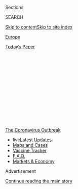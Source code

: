 <div id="app">

<div>

<div>

<div>

<div class="NYTAppHideMasthead css-1q2w90k e1suatyy0">

<div class="section css-ui9rw0 e1suatyy2">

<div class="css-eph4ug er09x8g0">

<div class="css-6n7j50">

</div>

<span class="css-1dv1kvn">Sections</span>

<div class="css-10488qs">

<span class="css-1dv1kvn">SEARCH</span>

</div>

[Skip to content](#site-content)[Skip to site index](#site-index)

</div>

<div id="masthead-section-label" class="css-1wr3we4 eaxe0e00">

[Europe](https://www.nytimes.com/section/world/europe)

</div>

<div class="css-10698na e1huz5gh0">

</div>

</div>

<div id="masthead-bar-one" class="section hasLinks css-15hmgas e1csuq9d3">

<div class="css-uqyvli e1csuq9d0">

</div>

<div class="css-1uqjmks e1csuq9d1">

</div>

<div class="css-9e9ivx">

[](https://myaccount.nytimes.com/auth/login?response_type=cookie&client_id=vi)

</div>

<div class="css-1bvtpon e1csuq9d2">

[Today’s Paper](https://www.nytimes.com/section/todayspaper)

</div>

</div>

</div>

</div>

<div data-aria-hidden="false">

<div id="site-content" role="main">

<div>

<div class="css-1aor85t" style="opacity:0.000000001;z-index:-1;visibility:hidden">

<div class="css-1hqnpie">

<div class="css-epjblv">

<span class="css-17xtcya">[Europe](/section/world/europe)</span><span class="css-x15j1o">|</span><span class="css-fwqvlz">Macron
Beat Back the Coronavirus. France Is Not Impressed.</span>

</div>

<div class="css-k008qs">

<div class="css-1iwv8en">

<span class="css-18z7m18"></span>

<div>

</div>

</div>

<span class="css-1n6z4y">https://nyti.ms/3cG51Hb</span>

<div class="css-1705lsu">

<div class="css-4xjgmj">

<div class="css-4skfbu" role="toolbar" data-aria-label="Social Media Share buttons, Save button, and Comments Panel with current comment count" data-testid="share-tools">

  - 
  - 
  - 
  - 
    
    <div class="css-6n7j50">
    
    </div>

  - 

</div>

</div>

</div>

</div>

</div>

</div>

<div id="NYT_TOP_BANNER_REGION" class="css-13pd83m">

<div>

<div id="styln-prism-menu-1592847958612" class="section interactive-content interactive-size-medium css-1edisqu">

<div class="css-17ih8de interactive-body">

<div id="scroll-container" class="css-1gj85ro">

[<span class="styln-title-wrap"><span class="css-1pje3qr">The
Coronavirus</span><span class="css-1pje3qr">
Outbreak</span></span>](https://www.nytimes.com/news-event/coronavirus?action=click&pgtype=Article&state=default&region=TOP_BANNER&context=storylines_menu)

  - <span class="css-kqxiym" data-emphasize="true">live</span>[Latest
    Updates](https://www.nytimes.com/2020/08/08/world/coronavirus-updates.html?action=click&pgtype=Article&state=default&region=TOP_BANNER&context=storylines_menu)
  - [Maps and
    Cases](https://www.nytimes.com/interactive/2020/us/coronavirus-us-cases.html?action=click&pgtype=Article&state=default&region=TOP_BANNER&context=storylines_menu)
  - [Vaccine
    Tracker](https://www.nytimes.com/interactive/2020/science/coronavirus-vaccine-tracker.html?action=click&pgtype=Article&state=default&region=TOP_BANNER&context=storylines_menu)
  - [F.A.Q.](https://www.nytimes.com/interactive/2020/world/coronavirus-tips-advice.html?action=click&pgtype=Article&state=default&region=TOP_BANNER&context=storylines_menu)
  - [Markets &
    Economy](https://www.nytimes.com/live/2020/08/07/business/stock-market-today-coronavirus?action=click&pgtype=Article&state=default&region=TOP_BANNER&context=storylines_menu)

</div>

</div>

</div>

</div>

</div>

<div id="top-wrapper" class="css-1sy8kpn">

<div id="top-slug" class="css-l9onyx">

Advertisement

</div>

[Continue reading the main story](#after-top)

<div class="ad top-wrapper" style="text-align:center;height:100%;display:block;min-height:250px">

<div id="top" class="place-ad" data-position="top" data-size-key="top">

</div>

</div>

<div id="after-top">

</div>

</div>

<div>

<div id="sponsor-wrapper" class="css-1hyfx7x">

<div id="sponsor-slug" class="css-19vbshk">

Supported by

</div>

[Continue reading the main story](#after-sponsor)

<div id="sponsor" class="ad sponsor-wrapper" style="text-align:center;height:100%;display:block">

</div>

<div id="after-sponsor">

</div>

</div>

<div class="css-186x18t">

</div>

<div class="css-1vkm6nb ehdk2mb0">

# Macron Beat Back the Coronavirus. France Is Not Impressed.

</div>

President Emmanuel Macron has gotten little credit for his country’s
relative success in battling the contagion. Instead, he remains
unpopular and subject to the usual dose of resentments.

<div class="css-79elbk" data-testid="photoviewer-wrapper">

<div class="css-z3e15g" data-testid="photoviewer-wrapper-hidden">

</div>

<div class="css-1a48zt4 ehw59r15" data-testid="photoviewer-children">

![<span class="css-16f3y1r e13ogyst0" data-aria-hidden="true">President
Emmanuel Macron of France addressing the nation in
April.</span><span class="css-cnj6d5 e1z0qqy90" itemprop="copyrightHolder"><span class="css-1ly73wi e1tej78p0">Credit...</span><span><span>Martin
Bureau/Agence France-Presse — Getty
Images</span></span></span>](https://static01.nyt.com/images/2020/06/04/world/VIRUS-FRANCE-MACRON01sub/merlin_171567093_7a7cffd5-a978-4573-ac78-9ed03e8671e1-articleLarge.jpg?quality=75&auto=webp&disable=upscale)

</div>

</div>

<div class="css-18e8msd">

<div class="css-vp77d3 epjyd6m0">

<div class="css-hus3qt ey68jwv0" data-aria-hidden="true">

[![Adam
Nossiter](https://static01.nyt.com/images/2018/10/15/multimedia/author-adam-nossiter/author-adam-nossiter-thumbLarge.png
"Adam Nossiter")](https://www.nytimes.com/by/adam-nossiter)

</div>

<div class="css-1baulvz">

By [<span class="css-1baulvz last-byline" itemprop="name">Adam
Nossiter</span>](https://www.nytimes.com/by/adam-nossiter)

</div>

</div>

  - June 5, 2020

  - 
    
    <div class="css-4xjgmj">
    
    <div class="css-d8bdto" role="toolbar" data-aria-label="Social Media Share buttons, Save button, and Comments Panel with current comment count" data-testid="share-tools">
    
      - 
      - 
      - 
      - 
        
        <div class="css-6n7j50">
        
        </div>
    
      - 
    
    </div>
    
    </div>

</div>

</div>

<div class="section meteredContent css-1r7ky0e" name="articleBody" itemprop="articleBody">

<div class="css-1fanzo5 StoryBodyCompanionColumn">

<div class="css-53u6y8">

PARIS — President Emmanuel Macron’s government has beaten back the
coronavirus, prevented mass layoffs, propped up the salaries of the
unemployed, staved off long food lines, and achieved a lower death rate
than its neighbors, Germany excepted.

Mr. Macron ordered a strict lockdown that lasted nearly two months, and
when it was over the virus was barely circulating. But while the early
response could be faulted for some sluggishness and a shortage of masks,
and more than 29,000 people died, France has fared better than many in
the pandemic, especially when compared with the United States, Italy,
Spain and especially Britain.

Just don’t tell that to the French, who resent Mr. Macron for it more
than ever.

The French expect much of their leaders, and almost always find them
wanting. [Mr. Macron is no
exception.](https://www.nytimes.com/2020/02/25/world/europe/macron-france-pensions.html?searchResultPosition=13)
In fact, the better the results, the less willing, it seems, the French
are to applaud their president. That pattern has held virtually since
Mr. Macron took office in 2017, casting a shadow over a term expiring in
two years.

Mr. Macron reduced unemployment and created more jobs, but the French
resented him for<span class="css-8l6xbc evw5hdy0"> </span>loosening
labor protections. He evened out the country’s helter-skelter pension
system, and there were [months of
strikes](https://www.nytimes.com/2019/12/05/world/europe/france-strike-macron.html?searchResultPosition=33)
by aggrieved unions and citizens distrustful of his intentions.

</div>

</div>

<div class="css-1fanzo5 StoryBodyCompanionColumn">

<div class="css-53u6y8">

Even as the French celebrated their provisional release from lockdown
this week with the much-anticipated partial [reopening of cafes and
restaurants](https://www.nytimes.com/2020/06/02/world/europe/coronavirus-paris-cafe-reopen-france.html),
the coronavirus has only reinforced the paradox of the president’s
uneasy relationship with his own citizens.

</div>

</div>

<div class="css-79elbk" data-testid="photoviewer-wrapper">

<div class="css-z3e15g" data-testid="photoviewer-wrapper-hidden">

</div>

<div class="css-1a48zt4 ehw59r15" data-testid="photoviewer-children">

![<span class="css-16f3y1r e13ogyst0" data-aria-hidden="true">In Paris
last month after bars partially reopened for take-away
sales.</span><span class="css-cnj6d5 e1z0qqy90" itemprop="copyrightHolder"><span class="css-1ly73wi e1tej78p0">Credit...</span><span>Andrea
Mantovani for The New York
Times</span></span>](https://static01.nyt.com/images/2020/06/04/world/VIRUS-FRANCE-MACRON02/merlin_172913808_e7169b0a-a9ac-4b61-8834-3f246ae4d9c2-articleLarge.jpg?quality=75&auto=webp&disable=upscale)

</div>

</div>

<div class="css-1fanzo5 StoryBodyCompanionColumn">

<div class="css-53u6y8">

“Deconfinement is going pretty well,” said Olivier Galland, a
sociologist at the National Center for Scientific Research. “But the
French don’t seem satisfied. But I don’t think they can ever be
satisfied.”

On Friday the head of the government’s scientific council, the
immunologist Jean-François Delfraissy, declared the epidemic “under
control” in France, in an interview on French radio. Still, the French,
far more than their European neighbors, have judged the government’s
performance in response to the health crisis harshly.

“Distrust is a structural element of French society, stable and
well-established,” Mr. Galland wrote in a recent paper on “The Great
Depression of the French” for Telos*,* a widely followed political
science website.

</div>

</div>

<div class="css-1fanzo5 StoryBodyCompanionColumn">

<div class="css-53u6y8">

On average, over half of Europe’s citizens, outside of France, view
their government’s performance in response to the virus favorably, even
in countries with far worse records. In France, 66 percent have an
unfavorable view, according to a recent Figaro poll.

<div id="NYT_MAIN_CONTENT_1_REGION" class="css-9tf9ac">

<div>

<div id="styln-covid-updates-world" class="section interactive-content interactive-size-medium css-1ftcdic">

<div class="css-17ih8de interactive-body">

<div id="styln-briefing-block" data-asset-id="QXJ0aWNsZTpueXQ6Ly9hcnRpY2xlL2MyYTdmODFjLWZlODAtNTBiZC05ZDM2LWRhNjExOTBiZjZkZg==">

<div class="briefing-block-header-section">

# [Latest Updates: The Coronavirus Outbreak](https://www.nytimes.com/2020/08/07/world/covid-19-news.html?action=click&pgtype=Article&state=default&region=MAIN_CONTENT_1&context=storylines_live_updates)

<div class="briefing-block-ts">

Updated 2020-08-08T12:04:28.992Z

</div>

</div>

  - [As the U.S. relief talks falter again, Trump says he is prepared to
    act on his
    own.](https://www.nytimes.com/2020/08/07/world/covid-19-news.html?action=click&pgtype=Article&state=default&region=MAIN_CONTENT_1&context=storylines_live_updates#link-1f86d03a)
  - [Cuomo says N.Y. schools can reopen in-person but leaves it up to
    districts to determine if, when and
    how.](https://www.nytimes.com/2020/08/07/world/covid-19-news.html?action=click&pgtype=Article&state=default&region=MAIN_CONTENT_1&context=storylines_live_updates#link-3f64a70a)
  - [Thousands of cases went unreported in California when a computer
    server
    failed.](https://www.nytimes.com/2020/08/07/world/covid-19-news.html?action=click&pgtype=Article&state=default&region=MAIN_CONTENT_1&context=storylines_live_updates#link-14e70066)

<div class="briefing-block-footer">

<div class="briefing-block-footer-meta">

[See more
updates](https://www.nytimes.com/2020/08/07/world/covid-19-news.html?action=click&pgtype=Article&state=default&region=MAIN_CONTENT_1&context=storylines_live_updates)

</div>

<div class="briefing-block-briefinglinks">

<span>More live coverage:</span>
[Markets](https://www.nytimes.com/live/2020/08/07/business/stock-market-today-coronavirus?action=click&pgtype=Article&state=default&region=MAIN_CONTENT_1&context=storylines_live_updates)

</div>

</div>

</div>

</div>

</div>

</div>

</div>

Mr. Macron stiffened and looked impatient when he was asked recently on
French television about his unpopularity.

“Look, I don’t sit around feeling sorry for myself,” he said. “I’m
looking ahead.’’

“For decades this country has known doubt and division,’’ Mr. Macron
added. ‘‘I don’t believe in miracles. This distrustful France exists. It
hasn’t changed.”

Whatever credit France’s government gets from its success in dealing
with the virus has gone instead to Mr. Macron’s understated prime
minister, Édouard Philippe.

“The news is pretty good,” Mr. Philippe said simply last week, after
looking at the post-lockdown results. Over 60 percent found him
convincing in a poll by the independent Odoxa polling firm for Le Figaro
and France-Info.

In a sign of his political ascendancy, Mr. Philippe was on the cover of
this week’s L’Obs*,* a popular weekly newsmagazine, with the headline,
“The Tough Guy.”

“Can Macron do without Édouard Philippe?” the magazine asked, alighting
on speculation that Mr. Macron would jettison a prime minister who has
stolen the spotlight once the crisis ended.

</div>

</div>

<div class="css-1fanzo5 StoryBodyCompanionColumn">

<div class="css-53u6y8">

Yet the government’s measures — a tightly enforced lockdown,
mobilization of French technology like high-speed trains to save
patients, and closely followed counsel from scientists — were Mr.
Macron’s. That is the French way: the president decides, and the
nation follows.

</div>

</div>

<div class="css-79elbk" data-testid="photoviewer-wrapper">

<div class="css-z3e15g" data-testid="photoviewer-wrapper-hidden">

</div>

<div class="css-1a48zt4 ehw59r15" data-testid="photoviewer-children">

<div class="css-1xdhyk6 erfvjey0">

<span class="css-1ly73wi e1tej78p0">Image</span>

<div class="css-zjzyr8">

<div data-testid="lazyimage-container" style="height:257.77777777777777px">

</div>

</div>

</div>

<span class="css-16f3y1r e13ogyst0" data-aria-hidden="true">Mr. Macron
ordered a strict lockdown that lasted nearly two
months.</span><span class="css-cnj6d5 e1z0qqy90" itemprop="copyrightHolder"><span class="css-1ly73wi e1tej78p0">Credit...</span><span>Dmitry
Kostyukov for The New York Times</span></span>

</div>

</div>

<div class="css-1fanzo5 StoryBodyCompanionColumn">

<div class="css-53u6y8">

But that means Mr. Macron takes the blame, too, for the early shortage
of masks, which the government did not initially admit to and a
spokeswoman minimized. The affair riled the French media for several
weeks, but has since largely dropped from view. On the streets some wear
masks but many do not.

“What’s most problematic is that we’re actually being lied to,” said
Marie Balaril, 27, a social-sciences instructor at a Paris university,
as she recalled the government’s refusal to acknowledge that the country
had faced a mask shortage.

The president has vigorously defended his record. “Let’s be honest,’’
Mr. Macron said in the recent television interview. ‘‘At the beginning
of March nobody was talking about masks.”

“When I look around, nobody was ready,’’ he said. ‘‘Nobody. Nobody.’’

The per capita death rate in France is higher than the United States,
with more than 100,000 deaths. But France has a population density — a
key variable in the epidemic — more than three times greater. France’s
[hospitalization and death curves have been in sharp
decline](https://www.nytimes.com/2020/05/20/world/europe/virus-paris-reopening.html?action=click&module=RelatedLinks&pgtype=Article)
since about the second week of April.

</div>

</div>

<div class="css-79elbk" data-testid="photoviewer-wrapper">

<div class="css-z3e15g" data-testid="photoviewer-wrapper-hidden">

</div>

<div class="css-1a48zt4 ehw59r15" data-testid="photoviewer-children">

<div class="css-1xdhyk6 erfvjey0">

<span class="css-1ly73wi e1tej78p0">Image</span>

<div class="css-zjzyr8">

<div data-testid="lazyimage-container" style="height:276.46666666666664px">

</div>

</div>

</div>

<span class="css-16f3y1r e13ogyst0" data-aria-hidden="true">Masks
distribution at the Gare du Nord in Paris. The country had faced a
shortage of
masks.</span><span class="css-cnj6d5 e1z0qqy90" itemprop="copyrightHolder"><span class="css-1ly73wi e1tej78p0">Credit...</span><span>Andrea
Mantovani for The New York Times</span></span>

</div>

</div>

<div class="css-1fanzo5 StoryBodyCompanionColumn">

<div class="css-53u6y8">

In contrast to those on the street, many experts and others interviewed
gave the government good marks.

</div>

</div>

<div class="css-1fanzo5 StoryBodyCompanionColumn">

<div class="css-53u6y8">

Guillaume Chiche, a parliamentarian who recently deserted Mr. Macron’s
party — another sign of the French president’s waning popularity — said
the government’s actions “were very strong.’’

<div id="NYT_MAIN_CONTENT_3_REGION" class="css-9tf9ac">

<div>

<div id="styln-prism-freeform-1594220623585" class="section interactive-content interactive-size-medium css-1ftcdic">

<div class="css-17ih8de interactive-body">

<div id="prism-freeform-block-57380" class="css-19mumt8" role="complementary" data-storyline="The Coronavirus Outbreak" data-truncated="true" tabindex="0">

<div class="css-a8d9oz">

<div class="css-eb027h">

[](https://www.nytimes.com/news-event/coronavirus?action=click&pgtype=Article&state=default&region=MAIN_CONTENT_3&context=storylines_faq)

### The Coronavirus Outbreak ›

#### Frequently Asked Questions

Updated August 6, 2020

  - #### Why are bars linked to outbreaks?
    
      - Think about a bar. Alcohol is flowing. It can be loud, but it’s
        definitely intimate, and you often need to lean in close to hear
        your friend. And strangers have way, way fewer reservations
        about coming up to people in a bar. That’s sort of the point of
        a bar. Feeling good and close to strangers. It’s no surprise,
        then, that [bars have been linked to outbreaks in several
        states.](https://www.nytimes.com/2020/07/02/us/coronavirus-bars.html?action=click&pgtype=Article&state=default&region=MAIN_CONTENT_3&context=storylines_faq)
        Louisiana health officials have tied [at least 100 coronavirus
        cases](https://www.nytimes.com/2020/06/22/us/new-coronavirus-phase.html?action=click&pgtype=Article&state=default&region=MAIN_CONTENT_3&context=storylines_faq)
        to bars in the Tigerland nightlife district in Baton Rouge.
        Minnesota has traced 328 recent cases to bars across the state.
        [In
        Idaho](https://www.boisestatepublicradio.org/post/bars-large-venues-close-ada-county-after-surge-coronavirus-prompts-rollback#stream/0),
        health officials shut down bars in Ada County after reporting
        clusters of infections among young adults who had visited
        several bars in downtown Boise. Governors in
        [California](https://www.nytimes.com/2020/07/01/us/california-coronavirus-reopening.html?action=click&pgtype=Article&state=default&region=MAIN_CONTENT_3&context=storylines_faq),
        [Texas and
        Arizona](https://www.nytimes.com/2020/06/14/us/coronavirus-united-states.html?action=click&pgtype=Article&state=default&region=MAIN_CONTENT_3&context=storylines_faq),
        where coronavirus cases are soaring, have ordered hundreds of
        newly reopened bars to shut down. Less than two weeks after
        Colorado’s bars reopened at limited capacity, Gov. Jared Polis
        [ordered them to
        close](https://www.denverpost.com/2020/06/30/colorado-bars-closed-coronavirus/).

  - #### I have antibodies. Am I now immune?
    
      - As of right now, [that seems likely, for at least several
        months.](https://www.nytimes.com/2020/07/22/health/covid-antibodies-herd-immunity.html?action=click&pgtype=Article&state=default&region=MAIN_CONTENT_3&context=storylines_faq)
        There have been frightening accounts of people suffering what
        seems to be a second bout of Covid-19. But experts say these
        patients may have a drawn-out course of infection, with the
        virus taking a slow toll weeks to months after initial exposure.
        People infected with the coronavirus typically
        [produce](https://www.nature.com/articles/s41586-020-2456-9)
        immune molecules called antibodies, which are [protective
        proteins made in response to an
        infection](https://www.nytimes.com/2020/05/07/health/coronavirus-antibody-prevalence.html?action=click&pgtype=Article&state=default&region=MAIN_CONTENT_3&context=storylines_faq)[.
        These antibodies
        may](https://www.nytimes.com/2020/05/07/health/coronavirus-antibody-prevalence.html?action=click&pgtype=Article&state=default&region=MAIN_CONTENT_3&context=storylines_faq)
        last in the body [only two to three
        months](https://www.nature.com/articles/s41591-020-0965-6),
        which may seem worrisome, but that’s perfectly normal after an
        acute infection subsides, said Dr. Michael Mina, an immunologist
        at Harvard University. It may be possible to get the coronavirus
        again, but it’s highly unlikely that it would be possible in a
        short window of time from initial infection or make people
        sicker the second time.

  - #### I’m a small-business owner. Can I get relief?
    
      - The [stimulus bills enacted in
        March](https://www.nytimes.com/article/small-business-loans-stimulus-grants-freelancers-coronavirus.html?action=click&pgtype=Article&state=default&region=MAIN_CONTENT_3&context=storylines_faq)
        offer help for the millions of American small businesses. Those
        eligible for aid are businesses and nonprofit organizations with
        fewer than 500 workers, including sole proprietorships,
        independent contractors and freelancers. Some larger companies
        in some industries are also eligible. The help being offered,
        which is being managed by the Small Business Administration,
        includes the Paycheck Protection Program and the Economic Injury
        Disaster Loan program. But lots of folks have [not yet seen
        payouts.](https://www.nytimes.com/interactive/2020/05/07/business/small-business-loans-coronavirus.html?action=click&pgtype=Article&state=default&region=MAIN_CONTENT_3&context=storylines_faq)
        Even those who have received help are confused: The rules are
        draconian, and some are stuck sitting on [money they don’t know
        how to
        use.](https://www.nytimes.com/2020/05/02/business/economy/loans-coronavirus-small-business.html?action=click&pgtype=Article&state=default&region=MAIN_CONTENT_3&context=storylines_faq)
        Many small-business owners are getting less than they expected
        or [not hearing anything at
        all.](https://www.nytimes.com/2020/06/10/business/Small-business-loans-ppp.html?action=click&pgtype=Article&state=default&region=MAIN_CONTENT_3&context=storylines_faq)

  - #### What are my rights if I am worried about going back to work?
    
      - Employers have to provide [a safe
        workplace](https://www.osha.gov/SLTC/covid-19/standards.html)
        with policies that protect everyone equally. [And if one of your
        co-workers tests positive for the coronavirus, the
        C.D.C.](https://www.nytimes.com/article/coronavirus-money-unemployment.html?action=click&pgtype=Article&state=default&region=MAIN_CONTENT_3&context=storylines_faq)
        has said that [employers should tell their
        employees](https://www.cdc.gov/coronavirus/2019-ncov/community/guidance-business-response.html)
        -- without giving you the sick employee’s name -- that they may
        have been exposed to the virus.

  - #### What is school going to look like in September?
    
      - It is unlikely that many schools will return to a normal
        schedule this fall, requiring the grind of [online
        learning](https://www.nytimes.com/2020/06/05/us/coronavirus-education-lost-learning.html?action=click&pgtype=Article&state=default&region=MAIN_CONTENT_3&context=storylines_faq),
        [makeshift child
        care](https://www.nytimes.com/2020/05/29/us/coronavirus-child-care-centers.html?action=click&pgtype=Article&state=default&region=MAIN_CONTENT_3&context=storylines_faq)
        and [stunted
        workdays](https://www.nytimes.com/2020/06/03/business/economy/coronavirus-working-women.html?action=click&pgtype=Article&state=default&region=MAIN_CONTENT_3&context=storylines_faq)
        to continue. California’s two largest public school districts —
        Los Angeles and San Diego — said on July 13, that [instruction
        will be remote-only in the
        fall](https://www.nytimes.com/2020/07/13/us/lausd-san-diego-school-reopening.html?action=click&pgtype=Article&state=default&region=MAIN_CONTENT_3&context=storylines_faq),
        citing concerns that surging coronavirus infections in their
        areas pose too dire a risk for students and teachers. Together,
        the two districts enroll some 825,000 students. They are the
        largest in the country so far to abandon plans for even a
        partial physical return to classrooms when they reopen in
        August. For other districts, the solution won’t be an
        all-or-nothing approach. [Many
        systems](https://bioethics.jhu.edu/research-and-outreach/projects/eschool-initiative/school-policy-tracker/),
        including the nation’s largest, New York City, are devising
        [hybrid
        plans](https://www.nytimes.com/2020/06/26/us/coronavirus-schools-reopen-fall.html?action=click&pgtype=Article&state=default&region=MAIN_CONTENT_3&context=storylines_faq)
        that involve spending some days in classrooms and other days
        online. There’s no national policy on this yet, so check with
        your municipal school system regularly to see what is happening
        in your community.

<div id="styln-survey-component-57380" class="styln-survey-component" data-surveyname="faq" data-surveystoryline="coronavirus">

</div>

</div>

<div class="css-6mllg9">

</div>

<div class="css-pmm6ed">

<span class="css-5gimkt"></span>

</div>

</div>

</div>

</div>

</div>

</div>

</div>

‘‘Now, they seem logical. But at the time they were anything but
neutral,” Mr. Chiche said, pointing to the moves to prop up salaries,
ban religious ceremonies, and impose the lockdown. “I think they made
choices that were optimal.”

Still, he joined 13 other members of parliament who deserted the French
president’s party in May, depriving it of its majority — a symbolic blow
widely interpreted in the French media as an ominous sign for Mr.
Macron’s future.

Mr. Chiche, an ex-Socialist, has been one of the president’s critics on
the left, a group judging him too favorable to business and urging him
to “define a new horizon,” as Mr. Chiche put it.

Frederic Keck, an anthropologist and biosecurity expert, also at the
National Center for Scientific Research, called Mr. Macron’s handling of
the pandemic ‘‘pretty good.’’

“Very centralized management around the president. Very French, but also
relatively efficient,” he said.

</div>

</div>

<div class="css-1fanzo5 StoryBodyCompanionColumn">

<div class="css-53u6y8">

“This dissatisfaction is the reflection of an excessive demand for
security,’’ Mr. Keck added. But he, too, noted that Mr. Macron was not
getting much credit.

Over half the French approve of the government’s reopening plan. But
they don’t approve of Mr. Macron: Just 30 to 40 percent judged him up to
dealing with the epidemic. In another Figaro poll, 62 percent of
respondents found Mr. Macron’s manner ‘‘arrogant’’ and
‘‘authoritarian.’’

In some ways Mr. Macron is his own worst enemy, with a style that can
come off as imperious. His speeches during the crisis were lengthy and
literary, both trademarks. He first reproached the French for lacking “a
sense of responsibilities,” then later praised them for their
discipline.

</div>

</div>

<div class="css-79elbk" data-testid="photoviewer-wrapper">

<div class="css-z3e15g" data-testid="photoviewer-wrapper-hidden">

</div>

<div class="css-1a48zt4 ehw59r15" data-testid="photoviewer-children">

<div class="css-1xdhyk6 erfvjey0">

<span class="css-1ly73wi e1tej78p0">Image</span>

<div class="css-zjzyr8">

<div data-testid="lazyimage-container" style="height:257.77777777777777px">

</div>

</div>

</div>

<span class="css-16f3y1r e13ogyst0" data-aria-hidden="true">Mr. Macron
visiting a supermarket in Brittany in
April.</span><span class="css-cnj6d5 e1z0qqy90" itemprop="copyrightHolder"><span class="css-1ly73wi e1tej78p0">Credit...</span><span>Pool
photo by Stephane Mahe</span></span>

</div>

</div>

<div class="css-1fanzo5 StoryBodyCompanionColumn">

<div class="css-53u6y8">

“He likes these lyrical effusions, and people just aren’t keen on that,”
Mr. Galland said.

In the recent television appearance, Mr. Macron was shown meeting a
group of unhappy top chefs by videoconference from the Élysée Palace.

The chefs — some of the most famous names in French cuisine, including
Alain Ducasse — didn’t conceal their frustration at being forced to stay
closed during the lockdown.

“We’re not optimistic about the survival of about half of our
restaurants,” Mr. Ducasse said.

Mr. Macron was not impressed. He smiled slightly at the grumbling, then
administered a lesson to the complaining chefs.

</div>

</div>

<div class="css-1fanzo5 StoryBodyCompanionColumn">

<div class="css-53u6y8">

“Look, I like liberty as much as you,’’ Mr. Macron said. ‘‘But what
you’ve got to remember is that it’s good to exercise this liberty in a
country like France. It’s good to live in a country where the state is
strong.”

He added, pointedly, “There are other countries where the state is
letting people fail.”

Constant Meheut contributed reporting.

</div>

</div>

<div>

</div>

</div>

<div>

</div>

<div>

</div>

<div>

</div>

<div>

<div id="bottom-wrapper" class="css-1ede5it">

<div id="bottom-slug" class="css-l9onyx">

Advertisement

</div>

[Continue reading the main story](#after-bottom)

<div id="bottom" class="ad bottom-wrapper" style="text-align:center;height:100%;display:block;min-height:90px">

</div>

<div id="after-bottom">

</div>

</div>

</div>

</div>

</div>

## Site Index

<div>

</div>

## Site Information Navigation

  - [© <span>2020</span> <span>The New York Times
    Company</span>](https://help.nytimes.com/hc/en-us/articles/115014792127-Copyright-notice)

<!-- end list -->

  - [NYTCo](https://www.nytco.com/)
  - [Contact
    Us](https://help.nytimes.com/hc/en-us/articles/115015385887-Contact-Us)
  - [Work with us](https://www.nytco.com/careers/)
  - [Advertise](https://nytmediakit.com/)
  - [T Brand Studio](http://www.tbrandstudio.com/)
  - [Your Ad
    Choices](https://www.nytimes.com/privacy/cookie-policy#how-do-i-manage-trackers)
  - [Privacy](https://www.nytimes.com/privacy)
  - [Terms of
    Service](https://help.nytimes.com/hc/en-us/articles/115014893428-Terms-of-service)
  - [Terms of
    Sale](https://help.nytimes.com/hc/en-us/articles/115014893968-Terms-of-sale)
  - [Site Map](https://spiderbites.nytimes.com)
  - [Help](https://help.nytimes.com/hc/en-us)
  - [Subscriptions](https://www.nytimes.com/subscription?campaignId=37WXW)

</div>

</div>

</div>

</div>
